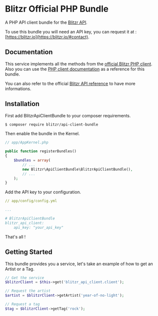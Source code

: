 Blitzr Official PHP Bundle
================

A PHP API client bundle for the [Blitzr API](https://blitzr.io).

To use this bundle you will need an API key, you can request it at : [https://blitzr.io](https://blitzr.io/#contact).


Documentation
---------------

This service implements all the methods from the [official Blitzr PHP client](https://github.com/blitzr-php-client/). Also you can use the [PHP client documentation](https://blitzr.github.io/blitzr-php-client/) as a reference for this bundle.

You can also refer to the official [Blitzr API reference](https://blitzr.io/doc) to have more informations.


Installation
---------------

First add BlitzrApiClientBundle to your composer requirements.

```bash
$ composer require blitzr/api-client-bundle
```

Then enable the bundle in the Kernel.

```php
// app/AppKernel.php

public function registerBundles()
{
    $bundles = array(
        // ...
        new Blitzr\ApiClientBundle\BlitzrApiClientBundle(),
        // ...
    );
}
```

Add the API key to your configuration.

```yaml
// app/config/config.yml

...

# BlitzrApiClientBundle
blitzr_api_client:
    api_key: "your_api_key"
```

That's all !


Getting Started
---------------------


This bundle provides you a service, let's take an example of how to get an Artist or a Tag.

```php
// Get the service
$blitzrClient = $this->get('blitzr_api_client.client');

// Request the artist
$artist = $blitzrClient->getArtist('year-of-no-light');

// Request a tag
$tag = $blitzrClient->getTag('rock');
```
